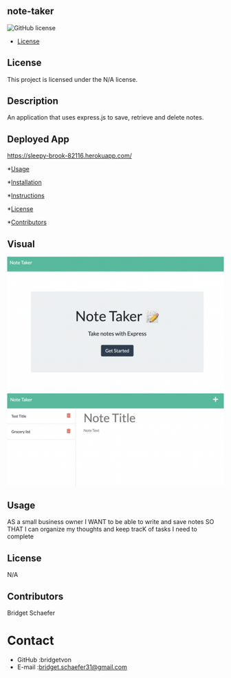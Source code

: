 ## note-taker
![GitHub license](https://img.shields.io/badge/license-N/A-blue.svg)

* [License](#license)

## License
This project is licensed under the N/A license.
## Description 
An application that uses express.js to save, retrieve and delete notes.

## Deployed App
https://sleepy-brook-82116.herokuapp.com/
      
*[Usage](#usage)

*[Installation](#installation)

*[Instructions](#instructions)

*[License](#license)

*[Contributors](#contributors)

## Visual
<img src="./public/assets/images/homepage.png">
<img src="./public/assets/images/notetakingpage.png">

## Usage 
AS a small business owner 
I WANT to be able to write and save notes 
SO THAT I can organize my thoughts and keep tracK of tasks I need to complete

## License
N/A
## Contributors 
Bridget Schaefer

# Contact
* GitHub :bridgetvon
* E-mail :bridget.schaefer31@gmail.com